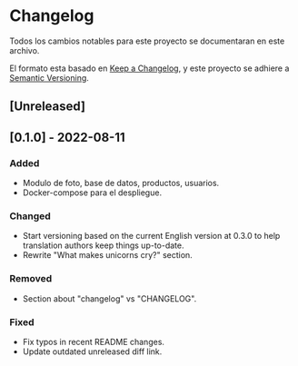 # Changelog
Todos los cambios notables para este proyecto se documentaran en este archivo.

El formato esta basado en [Keep a Changelog](https://keepachangelog.com/en/1.0.0/),
y este proyecto se adhiere a [Semantic Versioning](https://semver.org/spec/v2.0.0.html). 


## [Unreleased]

## [0.1.0] - 2022-08-11
### Added
- Modulo de foto, base de datos, productos, usuarios.
- Docker-compose para el despliegue.

### Changed
- Start versioning based on the current English version at 0.3.0 to help
  translation authors keep things up-to-date.
- Rewrite "What makes unicorns cry?" section.

### Removed
- Section about "changelog" vs "CHANGELOG".

### Fixed
- Fix typos in recent README changes.
- Update outdated unreleased diff link.
